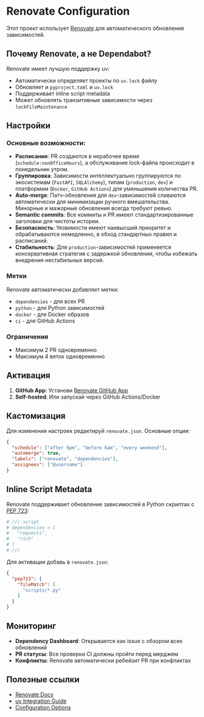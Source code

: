 # Renovate Configuration

Этот проект использует [Renovate](https://renovatebot.com/) для автоматического обновления зависимостей.

## Почему Renovate, а не Dependabot?

Renovate имеет лучшую поддержку uv:
- Автоматически определяет проекты по `uv.lock` файлу
- Обновляет и `pyproject.toml` и `uv.lock`
- Поддерживает inline script metadata
- Может обновлять транзитивные зависимости через `lockFileMaintenance`

## Настройки

### Основные возможности:
- **Расписание**: PR создаются в нерабочее время (`schedule:nonOfficeHours`), а обслуживание lock-файла происходит в понедельник утром.
- **Группировка**: Зависимости интеллектуально группируются по экосистемам (`FastAPI`, `SQLAlchemy`), типам (`production`, `dev`) и платформам (`Docker`, `GitHub Actions`) для уменьшения количества PR.
- **Auto-merge**: Патч-обновления для `dev`-зависимостей сливаются автоматически для минимизации ручного вмешательства. Минорные и мажорные обновления всегда требуют ревью.
- **Semantic commits**: Все коммиты и PR имеют стандартизированные заголовки для чистоты истории.
- **Безопасность**: Уязвимости имеют наивысший приоритет и обрабатываются немедленно, в обход стандартных правил и расписаний.
- **Стабильность**: Для `production`-зависимостей применяется консервативная стратегия с задержкой обновления, чтобы избежать внедрения нестабильных версий.

### Метки
Renovate автоматически добавляет метки:
- `dependencies` - для всех PR
- `python` - для Python зависимостей
- `docker` - для Docker образов
- `ci` - для GitHub Actions

### Ограничения
- Максимум 2 PR одновременно
- Максимум 4 веток одновременно

## Активация

1. **GitHub App**: Установи [Renovate GitHub App](https://github.com/apps/renovate)
2. **Self-hosted**: Или запускай через GitHub Actions/Docker

## Кастомизация

Для изменения настроек редактируй `renovate.json`. Основные опции:

```json
{
  "schedule": ["after 9pm", "before 6am", "every weekend"],
  "automerge": true,
  "labels": ["renovate", "dependencies"],
  "assignees": ["@username"]
}
```

## Inline Script Metadata

Renovate поддерживает обновление зависимостей в Python скриптах с [PEP 723](https://peps.python.org/pep-0723/):

```python
# /// script
# dependencies = [
#   "requests",
#   "rich"
# ]
# ///
```

Для активации добавь в `renovate.json`:
```json
{
  "pep723": {
    "fileMatch": [
      "scripts/*.py"
    ]
  }
}
```

## Мониторинг

- **Dependency Dashboard**: Открывается как issue с обзором всех обновлений
- **PR статусы**: Все проверки CI должны пройти перед мерджем
- **Конфликты**: Renovate автоматически ребейзит PR при конфликтах

## Полезные ссылки

- [Renovate Docs](https://docs.renovatebot.com/)
- [uv Integration Guide](https://docs.astral.sh/uv/guides/integration/dependency-bots/)
- [Configuration Options](https://docs.renovatebot.com/configuration-options/)
